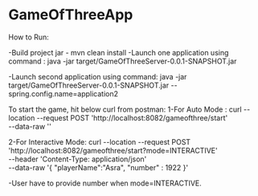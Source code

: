 # GameOfThreeApp

How to Run: 

-Build project jar  - mvn clean install
-Launch one application using command : 
java -jar target/GameOfThreeServer-0.0.1-SNAPSHOT.jar 

-Launch second application using command:
java -jar target/GameOfThreeServer-0.0.1-SNAPSHOT.jar --spring.config.name=application2

To start the game, hit below curl from postman: 
1-For Auto Mode : 
curl --location --request POST 'http://localhost:8082/gameofthree/start' \
--data-raw ''


2-For Interactive Mode:
curl --location --request POST 'http://localhost:8082/gameofthree/start?mode=INTERACTIVE' \
--header 'Content-Type: application/json' \
--data-raw '{
    "playerName":"Asra",
    "number" : 1922
}'

-User have to provide number when mode=INTERACTIVE.
